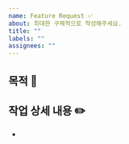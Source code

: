 ```yaml
---
name: Feature Request ✅
about: 최대한 구체적으로 작성해주세요.
title: ""
labels: ""
assignees: ""
---
```


## 목적 🧐

>

## 작업 상세 내용 ✏️

-
